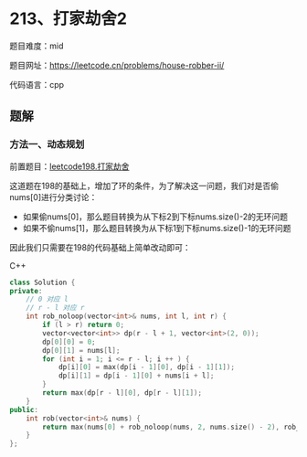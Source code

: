 # 213、打家劫舍2
题目难度：mid

题目网址：https://leetcode.cn/problems/house-robber-ii/

代码语言：cpp

## 题解
### 方法一、动态规划
前置题目：[leetcode198.打家劫舍](../Hot100/leetcode198.打家劫舍.md)

这道题在198的基础上，增加了环的条件，为了解决这一问题，我们对是否偷nums[0]进行分类讨论：

* 如果偷nums[0]，那么题目转换为从下标2到下标nums.size()-2的无环问题
* 如果不偷nums[1]，那么题目转换为从下标1到下标nums.size()-1的无环问题

因此我们只需要在198的代码基础上简单改动即可：

C++

```cpp
class Solution {
private:
    // 0 对应 l
    // r - l 对应 r
    int rob_noloop(vector<int>& nums, int l, int r) {
        if (l > r) return 0;
        vector<vector<int>> dp(r - l + 1, vector<int>(2, 0));
        dp[0][0] = 0;
        dp[0][1] = nums[l];
        for (int i = 1; i <= r - l; i ++ ) {
            dp[i][0] = max(dp[i - 1][0], dp[i - 1][1]);
            dp[i][1] = dp[i - 1][0] + nums[i + l];
        }
        return max(dp[r - l][0], dp[r - l][1]);
    }
public:
    int rob(vector<int>& nums) {
        return max(nums[0] + rob_noloop(nums, 2, nums.size() - 2), rob_noloop(nums, 1, nums.size() - 1));
    }
};
```
